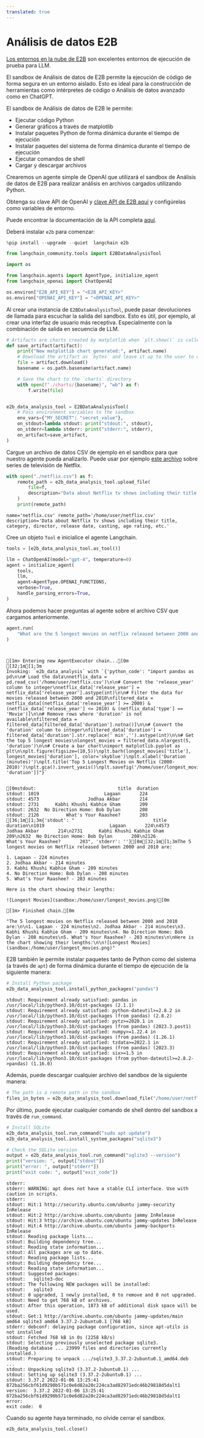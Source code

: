 ```yaml
---
translated: true
---
```


# Análisis de datos E2B

[Los entornos en la nube de E2B](https://e2b.dev) son excelentes entornos de ejecución de prueba para LLM.

El sandbox de Análisis de datos de E2B permite la ejecución de código de forma segura en un entorno aislado. Esto es ideal para la construcción de herramientas como intérpretes de código o Análisis de datos avanzado como en ChatGPT.

El sandbox de Análisis de datos de E2B le permite:
- Ejecutar código Python
- Generar gráficos a través de matplotlib
- Instalar paquetes Python de forma dinámica durante el tiempo de ejecución
- Instalar paquetes del sistema de forma dinámica durante el tiempo de ejecución
- Ejecutar comandos de shell
- Cargar y descargar archivos

Crearemos un agente simple de OpenAI que utilizará el sandbox de Análisis de datos de E2B para realizar análisis en archivos cargados utilizando Python.

Obtenga su clave API de OpenAI y [clave API de E2B aquí](https://e2b.dev/docs/getting-started/api-key) y configúrelas como variables de entorno.

Puede encontrar la documentación de la API completa [aquí](https://e2b.dev/docs).

Deberá instalar `e2b` para comenzar:

```python
%pip install --upgrade --quiet  langchain e2b
```

```python
from langchain_community.tools import E2BDataAnalysisTool
```

```python
import os

from langchain.agents import AgentType, initialize_agent
from langchain_openai import ChatOpenAI

os.environ["E2B_API_KEY"] = "<E2B_API_KEY>"
os.environ["OPENAI_API_KEY"] = "<OPENAI_API_KEY>"
```

Al crear una instancia de `E2BDataAnalysisTool`, puede pasar devoluciones de llamada para escuchar la salida del sandbox. Esto es útil, por ejemplo, al crear una interfaz de usuario más receptiva. Especialmente con la combinación de salida en secuencia de LLM.

```python
# Artifacts are charts created by matplotlib when `plt.show()` is called
def save_artifact(artifact):
    print("New matplotlib chart generated:", artifact.name)
    # Download the artifact as `bytes` and leave it up to the user to display them (on frontend, for example)
    file = artifact.download()
    basename = os.path.basename(artifact.name)

    # Save the chart to the `charts` directory
    with open(f"./charts/{basename}", "wb") as f:
        f.write(file)


e2b_data_analysis_tool = E2BDataAnalysisTool(
    # Pass environment variables to the sandbox
    env_vars={"MY_SECRET": "secret_value"},
    on_stdout=lambda stdout: print("stdout:", stdout),
    on_stderr=lambda stderr: print("stderr:", stderr),
    on_artifact=save_artifact,
)
```

Cargue un archivo de datos CSV de ejemplo en el sandbox para que nuestro agente pueda analizarlo. Puede usar por ejemplo [este archivo](https://storage.googleapis.com/e2b-examples/netflix.csv) sobre series de televisión de Netflix.

```python
with open("./netflix.csv") as f:
    remote_path = e2b_data_analysis_tool.upload_file(
        file=f,
        description="Data about Netflix tv shows including their title, category, director, release date, casting, age rating, etc.",
    )
    print(remote_path)
```

```output
name='netflix.csv' remote_path='/home/user/netflix.csv' description='Data about Netflix tv shows including their title, category, director, release date, casting, age rating, etc.'
```

Cree un objeto `Tool` e inicialice el agente Langchain.

```python
tools = [e2b_data_analysis_tool.as_tool()]

llm = ChatOpenAI(model="gpt-4", temperature=0)
agent = initialize_agent(
    tools,
    llm,
    agent=AgentType.OPENAI_FUNCTIONS,
    verbose=True,
    handle_parsing_errors=True,
)
```

Ahora podemos hacer preguntas al agente sobre el archivo CSV que cargamos anteriormente.

```python
agent.run(
    "What are the 5 longest movies on netflix released between 2000 and 2010? Create a chart with their lengths."
)
```

```output


[1m> Entering new AgentExecutor chain...[0m
[32;1m[1;3m
Invoking: `e2b_data_analysis` with `{'python_code': "import pandas as pd\n\n# Load the data\nnetflix_data = pd.read_csv('/home/user/netflix.csv')\n\n# Convert the 'release_year' column to integer\nnetflix_data['release_year'] = netflix_data['release_year'].astype(int)\n\n# Filter the data for movies released between 2000 and 2010\nfiltered_data = netflix_data[(netflix_data['release_year'] >= 2000) & (netflix_data['release_year'] <= 2010) & (netflix_data['type'] == 'Movie')]\n\n# Remove rows where 'duration' is not available\nfiltered_data = filtered_data[filtered_data['duration'].notna()]\n\n# Convert the 'duration' column to integer\nfiltered_data['duration'] = filtered_data['duration'].str.replace(' min','').astype(int)\n\n# Get the top 5 longest movies\nlongest_movies = filtered_data.nlargest(5, 'duration')\n\n# Create a bar chart\nimport matplotlib.pyplot as plt\n\nplt.figure(figsize=(10,5))\nplt.barh(longest_movies['title'], longest_movies['duration'], color='skyblue')\nplt.xlabel('Duration (minutes)')\nplt.title('Top 5 Longest Movies on Netflix (2000-2010)')\nplt.gca().invert_yaxis()\nplt.savefig('/home/user/longest_movies.png')\n\nlongest_movies[['title', 'duration']]"}`


[0mstdout:                              title  duration
stdout: 1019                        Lagaan       224
stdout: 4573                  Jodhaa Akbar       214
stdout: 2731      Kabhi Khushi Kabhie Gham       209
stdout: 2632  No Direction Home: Bob Dylan       208
stdout: 2126          What's Your Raashee?       203
[36;1m[1;3m{'stdout': "                             title  duration\n1019                        Lagaan       224\n4573                  Jodhaa Akbar       214\n2731      Kabhi Khushi Kabhie Gham       209\n2632  No Direction Home: Bob Dylan       208\n2126          What's Your Raashee?       203", 'stderr': ''}[0m[32;1m[1;3mThe 5 longest movies on Netflix released between 2000 and 2010 are:

1. Lagaan - 224 minutes
2. Jodhaa Akbar - 214 minutes
3. Kabhi Khushi Kabhie Gham - 209 minutes
4. No Direction Home: Bob Dylan - 208 minutes
5. What's Your Raashee? - 203 minutes

Here is the chart showing their lengths:

![Longest Movies](sandbox:/home/user/longest_movies.png)[0m

[1m> Finished chain.[0m
```

```output
"The 5 longest movies on Netflix released between 2000 and 2010 are:\n\n1. Lagaan - 224 minutes\n2. Jodhaa Akbar - 214 minutes\n3. Kabhi Khushi Kabhie Gham - 209 minutes\n4. No Direction Home: Bob Dylan - 208 minutes\n5. What's Your Raashee? - 203 minutes\n\nHere is the chart showing their lengths:\n\n![Longest Movies](sandbox:/home/user/longest_movies.png)"
```

E2B también le permite instalar paquetes tanto de Python como del sistema (a través de `apt`) de forma dinámica durante el tiempo de ejecución de la siguiente manera:

```python
# Install Python package
e2b_data_analysis_tool.install_python_packages("pandas")
```

```output
stdout: Requirement already satisfied: pandas in /usr/local/lib/python3.10/dist-packages (2.1.1)
stdout: Requirement already satisfied: python-dateutil>=2.8.2 in /usr/local/lib/python3.10/dist-packages (from pandas) (2.8.2)
stdout: Requirement already satisfied: pytz>=2020.1 in /usr/local/lib/python3.10/dist-packages (from pandas) (2023.3.post1)
stdout: Requirement already satisfied: numpy>=1.22.4 in /usr/local/lib/python3.10/dist-packages (from pandas) (1.26.1)
stdout: Requirement already satisfied: tzdata>=2022.1 in /usr/local/lib/python3.10/dist-packages (from pandas) (2023.3)
stdout: Requirement already satisfied: six>=1.5 in /usr/local/lib/python3.10/dist-packages (from python-dateutil>=2.8.2->pandas) (1.16.0)
```

Además, puede descargar cualquier archivo del sandbox de la siguiente manera:

```python
# The path is a remote path in the sandbox
files_in_bytes = e2b_data_analysis_tool.download_file("/home/user/netflix.csv")
```

Por último, puede ejecutar cualquier comando de shell dentro del sandbox a través de `run_command`.

```python
# Install SQLite
e2b_data_analysis_tool.run_command("sudo apt update")
e2b_data_analysis_tool.install_system_packages("sqlite3")

# Check the SQLite version
output = e2b_data_analysis_tool.run_command("sqlite3 --version")
print("version: ", output["stdout"])
print("error: ", output["stderr"])
print("exit code: ", output["exit_code"])
```

```output
stderr:
stderr: WARNING: apt does not have a stable CLI interface. Use with caution in scripts.
stderr:
stdout: Hit:1 http://security.ubuntu.com/ubuntu jammy-security InRelease
stdout: Hit:2 http://archive.ubuntu.com/ubuntu jammy InRelease
stdout: Hit:3 http://archive.ubuntu.com/ubuntu jammy-updates InRelease
stdout: Hit:4 http://archive.ubuntu.com/ubuntu jammy-backports InRelease
stdout: Reading package lists...
stdout: Building dependency tree...
stdout: Reading state information...
stdout: All packages are up to date.
stdout: Reading package lists...
stdout: Building dependency tree...
stdout: Reading state information...
stdout: Suggested packages:
stdout:   sqlite3-doc
stdout: The following NEW packages will be installed:
stdout:   sqlite3
stdout: 0 upgraded, 1 newly installed, 0 to remove and 0 not upgraded.
stdout: Need to get 768 kB of archives.
stdout: After this operation, 1873 kB of additional disk space will be used.
stdout: Get:1 http://archive.ubuntu.com/ubuntu jammy-updates/main amd64 sqlite3 amd64 3.37.2-2ubuntu0.1 [768 kB]
stderr: debconf: delaying package configuration, since apt-utils is not installed
stdout: Fetched 768 kB in 0s (2258 kB/s)
stdout: Selecting previously unselected package sqlite3.
(Reading database ... 23999 files and directories currently installed.)
stdout: Preparing to unpack .../sqlite3_3.37.2-2ubuntu0.1_amd64.deb ...
stdout: Unpacking sqlite3 (3.37.2-2ubuntu0.1) ...
stdout: Setting up sqlite3 (3.37.2-2ubuntu0.1) ...
stdout: 3.37.2 2022-01-06 13:25:41 872ba256cbf61d9290b571c0e6d82a20c224ca3ad82971edc46b29818d5dalt1
version:  3.37.2 2022-01-06 13:25:41 872ba256cbf61d9290b571c0e6d82a20c224ca3ad82971edc46b29818d5dalt1
error:
exit code:  0
```

Cuando su agente haya terminado, no olvide cerrar el sandbox.

```python
e2b_data_analysis_tool.close()
```
